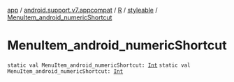 [app](../../../index.md) / [android.support.v7.appcompat](../../index.md) / [R](../index.md) / [styleable](index.md) / [MenuItem_android_numericShortcut](.)

# MenuItem_android_numericShortcut

`static val MenuItem_android_numericShortcut: `[`Int`](https://kotlinlang.org/api/latest/jvm/stdlib/kotlin/-int/index.html)
`static val MenuItem_android_numericShortcut: `[`Int`](https://kotlinlang.org/api/latest/jvm/stdlib/kotlin/-int/index.html)